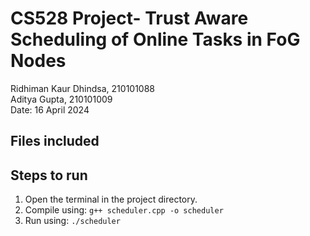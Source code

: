 # CS528 Project- Trust Aware Scheduling of Online Tasks in FoG Nodes
Ridhiman Kaur Dhindsa, 210101088  
Aditya Gupta, 210101009  
Date: 16 April 2024  

## Files included

## Steps to run
1) Open the terminal in the project directory.  
2) Compile using: `g++ scheduler.cpp -o scheduler`  
3) Run using: `./scheduler`  